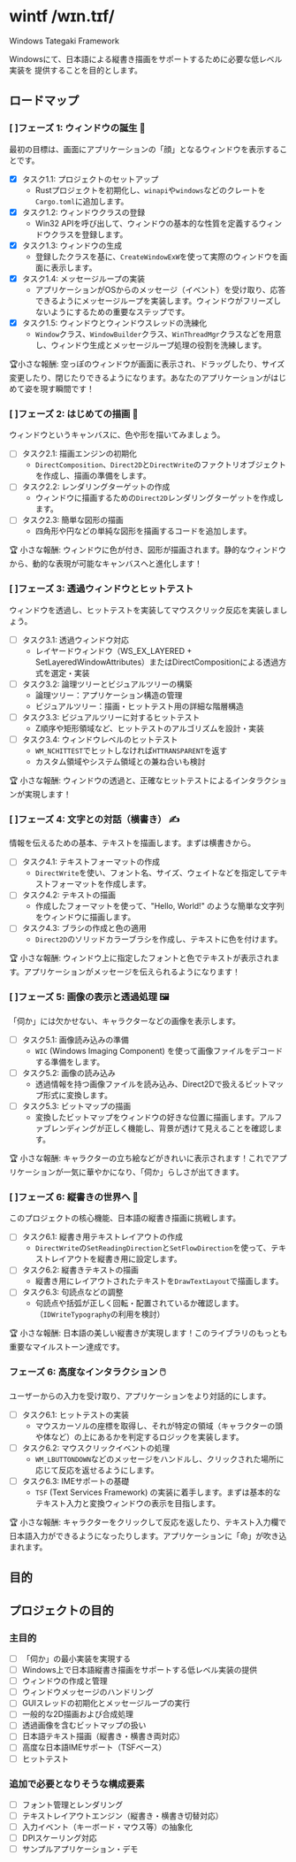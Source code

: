# wintf /wɪn.tɪf/

Windows Tategaki Framework

Windowsにて、日本語による縦書き描画をサポートするために必要な低レベル実装を
提供することを目的とします。

## ロードマップ

### [ ]フェーズ 1: ウィンドウの誕生 🐣
最初の目標は、画面にアプリケーションの「顔」となるウィンドウを表示することです。

- [x] タスク1.1: プロジェクトのセットアップ
  - Rustプロジェクトを初期化し、`winapi`や`windows`などのクレートを`Cargo.toml`に追加します。
- [x] タスク1.2: ウィンドウクラスの登録
  - Win32 APIを呼び出して、ウィンドウの基本的な性質を定義するウィンドウクラスを登録します。
- [x] タスク1.3: ウィンドウの生成
  - 登録したクラスを基に、`CreateWindowExW`を使って実際のウィンドウを画面に表示します。
- [x] タスク1.4: メッセージループの実装
  - アプリケーションがOSからのメッセージ（イベント）を受け取り、応答できるようにメッセージループを実装します。ウィンドウがフリーズしないようにするための重要なステップです。
- [x] タスク1.5: ウィンドウとウィンドウスレッドの洗練化
  - `Window`クラス、`WindowBuilder`クラス、`WinThreadMgr`クラスなどを用意し、ウィンドウ生成とメッセージループ処理の役割を洗練します。

🏆小さな報酬: 空っぽのウィンドウが画面に表示され、ドラッグしたり、サイズ変更したり、閉じたりできるようになります。あなたのアプリケーションがはじめて姿を現す瞬間です！

### [ ]フェーズ 2: はじめての描画 🎨
ウィンドウというキャンバスに、色や形を描いてみましょう。

- [ ] タスク2.1: 描画エンジンの初期化
  - `DirectComposition`、`Direct2D`と`DirectWrite`のファクトリオブジェクトを作成し、描画の準備をします。
- [ ] タスク2.2: レンダリングターゲットの作成
  - ウィンドウに描画するための`Direct2D`レンダリングターゲットを作成します。
- [ ] タスク2.3: 簡単な図形の描画
  - 四角形や円などの単純な図形を描画するコードを追加します。

🏆 小さな報酬: ウィンドウに色が付き、図形が描画されます。静的なウィンドウから、動的な表現が可能なキャンバスへと進化します！

### [ ]フェーズ 3: 透過ウィンドウとヒットテスト
ウィンドウを透過し、ヒットテストを実装してマウスクリック反応を実装しましょう。

- [ ] タスク3.1: 透過ウィンドウ対応
  - レイヤードウィンドウ（WS_EX_LAYERED + SetLayeredWindowAttributes）またはDirectCompositionによる透過方式を選定・実装
- [ ] タスク3.2: 論理ツリーとビジュアルツリーの構築
  - 論理ツリー：アプリケーション構造の管理
  - ビジュアルツリー：描画・ヒットテスト用の詳細な階層構造
- [ ] タスク3.3: ビジュアルツリーに対するヒットテスト
  - Z順序や矩形領域など、ヒットテストのアルゴリズムを設計・実装
- [ ] タスク3.4: ウィンドウレベルのヒットテスト
  - `WM_NCHITTEST`でヒットしなければ`HTTRANSPARENT`を返す
  - カスタム領域やシステム領域との兼ね合いも検討

🏆 小さな報酬: ウィンドウの透過と、正確なヒットテストによるインタラクションが実現します！

### [ ]フェーズ 4: 文字との対話（横書き） ✍️
情報を伝えるための基本、テキストを描画します。まずは横書きから。

- [ ] タスク4.1: テキストフォーマットの作成
  - `DirectWrite`を使い、フォント名、サイズ、ウェイトなどを指定してテキストフォーマットを作成します。
- [ ] タスク4.2: テキストの描画
  - 作成したフォーマットを使って、"Hello, World!" のような簡単な文字列をウィンドウに描画します。
- [ ] タスク4.3: ブラシの作成と色の適用
  - `Direct2D`のソリッドカラーブラシを作成し、テキストに色を付けます。

🏆 小さな報酬: ウィンドウ上に指定したフォントと色でテキストが表示されます。アプリケーションがメッセージを伝えられるようになります！

### [ ]フェーズ 5: 画像の表示と透過処理 🖼️
「伺か」には欠かせない、キャラクターなどの画像を表示します。

- [ ] タスク5.1: 画像読み込みの準備
  - `WIC` (Windows Imaging Component) を使って画像ファイルをデコードする準備をします。
- [ ] タスク5.2: 画像の読み込み
  - 透過情報を持つ画像ファイルを読み込み、Direct2Dで扱えるビットマップ形式に変換します。
- [ ] タスク5.3: ビットマップの描画
  - 変換したビットマップをウィンドウの好きな位置に描画します。アルファブレンディングが正しく機能し、背景が透けて見えることを確認します。

🏆 小さな報酬: キャラクターの立ち絵などがきれいに表示されます！これでアプリケーションが一気に華やかになり、「伺か」らしさが出てきます。

### [ ]フェーズ 6: 縦書きの世界へ 📖
このプロジェクトの核心機能、日本語の縦書き描画に挑戦します。

- [ ] タスク6.1: 縦書き用テキストレイアウトの作成
  - `DirectWrite`の`SetReadingDirection`と`SetFlowDirection`を使って、テキストレイアウトを縦書き用に設定します。
- [ ] タスク6.2: 縦書きテキストの描画
  - 縦書き用にレイアウトされたテキストを`DrawTextLayout`で描画します。
- [ ] タスク6.3: 句読点などの調整
  - 句読点や括弧が正しく回転・配置されているか確認します。（`IDWriteTypography`の利用を検討）

🏆 小さな報酬: 日本語の美しい縦書きが実現します！このライブラリのもっとも重要なマイルストーン達成です。

### フェーズ 6: 高度なインタラクション 🖱️
ユーザーからの入力を受け取り、アプリケーションをより対話的にします。

- [ ] タスク6.1: ヒットテストの実装
  - マウスカーソルの座標を取得し、それが特定の領域（キャラクターの頭や体など）の上にあるかを判定するロジックを実装します。
- [ ] タスク6.2: マウスクリックイベントの処理
  - `WM_LBUTTONDOWN`などのメッセージをハンドルし、クリックされた場所に応じて反応を返せるようにします。
- [ ] タスク6.3: IMEサポートの基礎
  - `TSF` (Text Services Framework) の実装に着手します。まずは基本的なテキスト入力と変換ウィンドウの表示を目指します。

🏆 小さな報酬: キャラクターをクリックして反応を返したり、テキスト入力欄で日本語入力ができるようになったりします。アプリケーションに「命」が吹き込まれます。


## 目的

## プロジェクトの目的

### 主目的

- [ ] 「伺か」の最小実装を実現する
- [ ] Windows上で日本語縦書き描画をサポートする低レベル実装の提供
- [ ] ウィンドウの作成と管理
- [ ] ウィンドウメッセージのハンドリング
- [ ] GUIスレッドの初期化とメッセージループの実行
- [ ] 一般的な2D描画および合成処理
- [ ] 透過画像を含むビットマップの扱い
- [ ] 日本語テキスト描画（縦書き・横書き両対応）
- [ ] 高度な日本語IMEサポート（TSFベース）
- [ ] ヒットテスト

### 追加で必要となりそうな構成要素

- [ ] フォント管理とレンダリング
- [ ] テキストレイアウトエンジン（縦書き・横書き切替対応）
- [ ] 入力イベント（キーボード・マウス等）の抽象化
- [ ] DPIスケーリング対応
- [ ] サンプルアプリケーション・デモ
